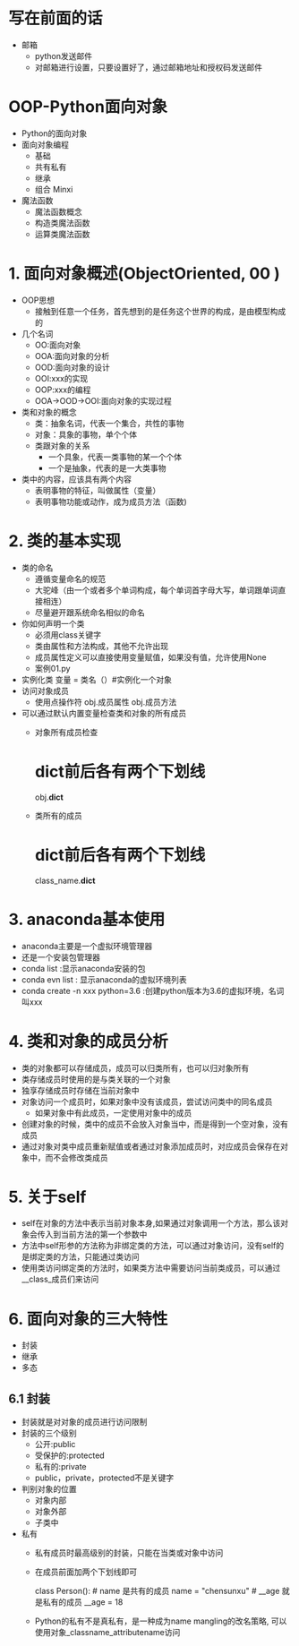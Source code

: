 # 写在前面的话

- 邮箱
    - python发送邮件
    - 对邮箱进行设置，只要设置好了，通过邮箱地址和授权码发送邮件

# OOP-Python面向对象
- Python的面向对象
- 面向对象编程
    - 基础
    - 共有私有
    - 继承
    - 组合 Minxi
- 魔法函数
    - 魔法函数概念
    - 构造类魔法函数
    - 运算类魔法函数

# 1. 面向对象概述(ObjectOriented, 00 )         
- OOP思想
    - 接触到任意一个任务，首先想到的是任务这个世界的构成，是由模型构成的
- 几个名词
    - OO:面向对象
    - OOA:面向对象的分析
    - OOD:面向对象的设计
    - OOI:xxx的实现
    - OOP:xxx的编程
    - OOA->OOD->OOI:面向对象的实现过程
-  类和对象的概念
    - 类：抽象名词，代表一个集合，共性的事物
    - 对象：具象的事物，单个个体
    - 类跟对象的关系
        - 一个具象，代表一类事物的某一个个体
        - 一个是抽象，代表的是一大类事物
- 类中的内容，应该具有两个内容
    - 表明事物的特征，叫做属性（变量）
    - 表明事物功能或动作，成为成员方法（函数)
    
# 2. 类的基本实现
- 类的命名
    - 遵循变量命名的规范
    - 大驼峰（由一个或者多个单词构成，每个单词首字母大写，单词跟单词直接相连）
    - 尽量避开跟系统命名相似的命名
- 你如何声明一个类
    - 必须用class关键字
    - 类由属性和方法构成，其他不允许出现
    - 成员属性定义可以直接使用变量赋值，如果没有值，允许使用None
    - 案例01.py
- 实例化类
    变量 = 类名（）#实例化一个对象
- 访问对象成员
    - 使用点操作符
        obj.成员属性
        obj.成员方法
- 可以通过默认内置变量检查类和对象的所有成员
    - 对象所有成员检查
    
        # dict前后各有两个下划线
        obj.__dict__
    - 类所有的成员
        # dict前后各有两个下划线
        class_name.__dict__
        
        
# 3. anaconda基本使用
- anaconda主要是一个虚拟环境管理器
- 还是一个安装包管理器
- conda list :显示anaconda安装的包
- conda evn list : 显示anaconda的虚拟环境列表
- conda create -n xxx python=3.6 :创建python版本为3.6的虚拟环境，名词叫xxx

# 4. 类和对象的成员分析
- 类的对象都可以存储成员，成员可以归类所有，也可以归对象所有
- 类存储成员时使用的是与类关联的一个对象
- 独享存储成员时存储在当前对象中
- 对象访问一个成员时，如果对象中没有该成员，尝试访问类中的同名成员
    - 如果对象中有此成员，一定使用对象中的成员
- 创建对象的时候，类中的成员不会放入对象当中，而是得到一个空对象，没有成员
- 通过对象对类中成员重新赋值或者通过对象添加成员时，对应成员会保存在对象中，而不会修改类成员  

# 5. 关于self
- self在对象的方法中表示当前对象本身,如果通过对象调用一个方法，那么该对象会传入到当前方法的第一个参数中
- 方法中self形参的方法称为非绑定类的方法，可以通过对象访问，没有self的是绑定类的方法，只能通过类访问
- 使用类访问绑定类的方法时，如果类方法中需要访问当前类成员，可以通过__class_成员们来访问

# 6. 面向对象的三大特性
- 封装
- 继承
- 多态

## 6.1 封装
- 封装就是对对象的成员进行访问限制
- 封装的三个级别
    - 公开:public
    - 受保护的:protected
    - 私有的:private
    - public，private，protected不是关键字
- 判别对象的位置
    - 对象内部
    - 对象外部
    - 子类中
- 私有
    - 私有成员时最高级别的封装，只能在当类或对象中访问
    - 在成员前面加两个下划线即可
    
        class Person():
            # name 是共有的成员
            name =  "chensunxu"
            # __age 就是私有的成员
            __age = 18
            
    - Python的私有不是真私有，是一种成为name mangling的改名策略,
    可以使用对象_classname_attributename访问